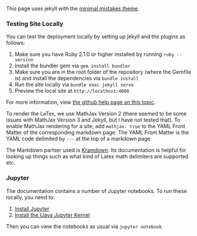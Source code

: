This page uses jekyll with the [minimal mistakes theme](https://github.com/mmistakes/minimal-mistakes).

### Testing Site Locally

You can test the deployment locally by setting up jekyll and the plugins as follows:

1. Make sure you have Ruby 2.1.0 or higher installed by running `ruby --version`
2. Install the bundler gem via `gem install bundler`
3. Make sure you are in the root folder of the repository (where the Gemfile is) and install the dependencies via `bundle install`
4. Run the site locally via `bundle exec jekyll serve`
5. Preview the local site at `http://localhost:4000`

For more information, view [the github help page on this topic](https://help.github.com/en/github/working-with-github-pages/testing-your-github-pages-site-locally-with-jekyll).

To render the LaTex, we use MathJax Version 2 (there seemed to be some issues with MathJax Version 3 and Jekyll, but I have not tested that).
To enable MathJax rendering for a site, add `mathjax: true` to the YAML Front Matter of the corresponding markdown page.
The YAML Front Matter is the YAML code delimited by `---` at the top of a markdown page.

The Markdown partser used is [Kramdown](https://kramdown.gettalong.org).
Its documentation is helpful for looking up things such as what kind of Latex math delimiters are supported etc.

### Jupyter

The documentation contains a number of Jupyter notebooks.
To run these locally, you need to:

1. [Install Jupyter](https://jupyter.org/install)
2. [Install the IJava Jupyter Kernel](https://github.com/SpencerPark/IJava)

Then you can view the notebooks as usual via `jupyter notebook`.